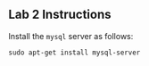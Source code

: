 ## Lab 2 Instructions

Install the `mysql` server as follows:

```
sudo apt-get install mysql-server
```
